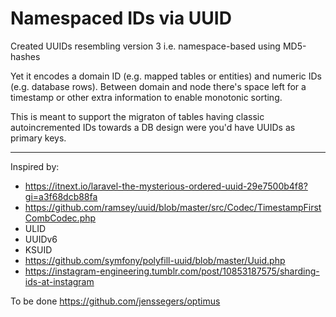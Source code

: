 Namespaced IDs via UUID
=======================

Created UUIDs resembling version 3 i.e. namespace-based using MD5-hashes

Yet it encodes a domain ID (e.g. mapped tables or entities) and numeric IDs (e.g. database rows).
Between domain and node there's space left for a timestamp or other extra information to enable monotonic sorting.

This is meant to support the migraton of tables having classic autoincremented IDs towards a DB design were you'd have UUIDs as primary keys.

----

Inspired by:
* https://itnext.io/laravel-the-mysterious-ordered-uuid-29e7500b4f8?gi=a3f68dcb88fa
* https://github.com/ramsey/uuid/blob/master/src/Codec/TimestampFirstCombCodec.php
* ULID
* UUIDv6
* KSUID
* https://github.com/symfony/polyfill-uuid/blob/master/Uuid.php
* https://instagram-engineering.tumblr.com/post/10853187575/sharding-ids-at-instagram

To be done
https://github.com/jenssegers/optimus

